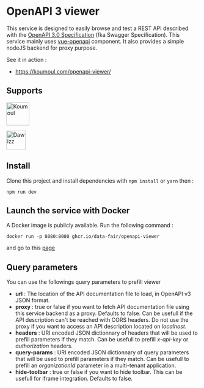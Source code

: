 # OpenAPI 3 viewer

This service is designed to easily browse and test a REST API described with the [OpenAPI 3.0 Specification](https://github.com/OAI/OpenAPI-Specification) (fka Swagger Specification). This service mainly uses [vue-openapi](https://github.com/koumoul-dev/vue-openapi) component. It also provides a simple nodeJS backend for proxy purpose.

See it in action :
 * https://koumoul.com/openapi-viewer/

## Supports

[<img src="https://koumoul.com/static/logo-slogan-aligned.png" title="Koumoul" height="60">](https://koumoul.com)

[<img src="https://www.dawizz.fr/wp-content/uploads/2018/04/logo-Dawizz-all-about-your-data-home.png" title="Dawizz" height="50">](https://dawizz.fr)

## Install

Clone this project and install dependencies with `npm install` or `yarn` then :
```
npm run dev
```

## Launch the service with Docker

A Docker image is publicly available. Run the following command :

```
docker run -p 8080:8080 ghcr.io/data-fair/openapi-viewer
```

and go to this [page](http://localhost:8080/)

## Query parameters
You can use the followings query parameters to prefill viewer

 * **url** : The location of the API documentation file to load, in OpenAPI v3 JSON format.
 * **proxy** : true or false if you want to fetch API documentation file using this service backend as a proxy. Defaults to false.
Can be usefull if the API description can't be reached with CORS headers. Do not use the proxy if you want to access an API description located on *localhost*.
 * **headers** : URI encoded JSON dictionnary of headers that will be used to prefill parameters if they match. Can be usefull to prefill *x-api-key* or *authorization* headers.
 * **query-params** : URI encoded JSON dictionnary of query parameters that will be used to prefill parameters if they match. Can be usefull to prefill an *organizationId* parameter in a multi-tenant application.
 * **hide-toolbar** : true or false if you want to hide toolbar. This can be usefull for iframe integration. Defaults to false.

